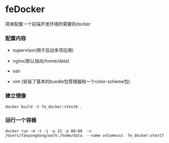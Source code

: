 # feDocker
简单配置一个前端开发环境所需要的docker



### 配置内容

- supervisor(用于启动多项应用)

- nginx(默认指向/home/data)

- ssh

- vim (安装了基本的bundle包管理器和一个color-scheme包)

### 建立镜像 
```
docker build -t fe_docker:vtest6 .

```


### 运行一个容器

```
docker run -d -t -i -p 22 -p 80:80  -v /Users/fanyongdong/work:/home/data  --name volumesss  fe_docker:vtest7
```

